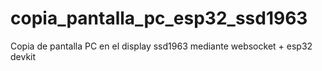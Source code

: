 # copia_pantalla_pc_esp32_ssd1963
Copia de pantalla PC en el display ssd1963 mediante websocket + esp32 devkit

